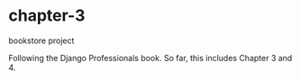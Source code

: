 # chapter-3
bookstore project

Following the Django Professionals book. So far, this includes Chapter 3 and 4.
